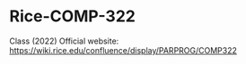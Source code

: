 # Rice-COMP-322
Class (2022) Official website: https://wiki.rice.edu/confluence/display/PARPROG/COMP322
